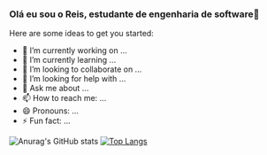 ### Olá eu sou o Reis, estudante de engenharia de software👋




Here are some ideas to get you started:

- 🔭 I’m currently working on ...
- 🌱 I’m currently learning ...
- 👯 I’m looking to collaborate on ...
- 🤔 I’m looking for help with ...
- 💬 Ask me about ...
- 📫 How to reach me: ...
- 😄 Pronouns: ...
- ⚡ Fun fact: ...

![Anurag's GitHub stats](https://github-readme-stats.vercel.app/api?username=ReisAglemar&show_icons=true&theme=tokyonight)
[![Top Langs](https://github-readme-stats.vercel.app/api/top-langs/?username=ReisAglemar&layout=compact)](https://github.com/anuraghazra/github-readme-stats)

